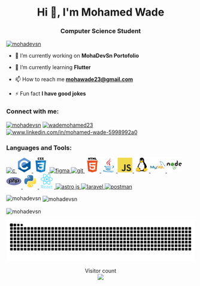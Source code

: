 <h1 align="center">Hi 👋, I'm Mohamed Wade</h1>
<h3 align="center">Computer Science Student</h3>

<p align="left"> <a href="https://github.com/ryo-ma/github-profile-trophy"><img src="https://github-profile-trophy.vercel.app/?username=mohadevsn&theme=onedark" alt="mohadevsn" /></a> </p>

- 🔭 I’m currently working on **MohaDevSn Portofolio**

- 🌱 I’m currently learning **Flutter**

- 📫 How to reach me **mohawade23@gmail.com**

- ⚡ Fun fact **I have good jokes**

<h3 align="left">Connect with me:</h3>
<p align="left">
<a href="https://dev.to/mohadevsn" target="blank"><img align="center" src="https://raw.githubusercontent.com/rahuldkjain/github-profile-readme-generator/master/src/images/icons/Social/devto.svg" alt="mohadevsn" height="30" width="40" /></a>
<a href="https://twitter.com/wademohamed23" target="blank"><img align="center" src="https://raw.githubusercontent.com/rahuldkjain/github-profile-readme-generator/master/src/images/icons/Social/twitter.svg" alt="wademohamed23" height="30" width="40" /></a>
<a href="https://linkedin.com/in/www.linkedin.com/in/mohamed-wade-5998992a0" target="blank"><img align="center" src="https://raw.githubusercontent.com/rahuldkjain/github-profile-readme-generator/master/src/images/icons/Social/linked-in-alt.svg" alt="www.linkedin.com/in/mohamed-wade-5998992a0" height="30" width="40" /></a>
</p>

<h3 align="left">Languages and Tools:</h3>
<a href="https://www.android.com/" target="_blank" rel="noreferrer"> <img src="https://www.vectorlogo.zone/logos/android/android-icon.svg" alt="c" width="50" height="40"/>
 <a href="https://www.cprogramming.com/" target="_blank" rel="noreferrer"> <img src="https://raw.githubusercontent.com/devicons/devicon/master/icons/c/c-original.svg" alt="c" width="40" height="40"/> </a> <a href="https://www.w3schools.com/css/" target="_blank" rel="noreferrer"> <img src="https://raw.githubusercontent.com/devicons/devicon/master/icons/css3/css3-original-wordmark.svg" alt="css3" width="40" height="40"/> </a> <a href="https://www.figma.com/" target="_blank" rel="noreferrer"> <img src="https://www.vectorlogo.zone/logos/figma/figma-icon.svg" alt="figma" width="40" height="40"/> </a> <a href="https://git-scm.com/" target="_blank" rel="noreferrer"> <img src="https://www.vectorlogo.zone/logos/git-scm/git-scm-icon.svg" alt="git" width="40" height="40"/> </a> <a href="https://www.w3.org/html/" target="_blank" rel="noreferrer"> <img src="https://raw.githubusercontent.com/devicons/devicon/master/icons/html5/html5-original-wordmark.svg" alt="html5" width="40" height="40"/> </a> <a href="https://www.java.com" target="_blank" rel="noreferrer"> <img src="https://raw.githubusercontent.com/devicons/devicon/master/icons/java/java-original.svg" alt="java" width="40" height="40"/> </a> <a href="https://developer.mozilla.org/en-US/docs/Web/JavaScript" target="_blank" rel="noreferrer"> <img src="https://raw.githubusercontent.com/devicons/devicon/master/icons/javascript/javascript-original.svg" alt="javascript" width="40" height="40"/> </a> <a href="https://www.linux.org/" target="_blank" rel="noreferrer"> <img src="https://raw.githubusercontent.com/devicons/devicon/master/icons/linux/linux-original.svg" alt="linux" width="40" height="40"/> </a> <a href="https://www.mysql.com/" target="_blank" rel="noreferrer"> <img src="https://raw.githubusercontent.com/devicons/devicon/master/icons/mysql/mysql-original-wordmark.svg" alt="mysql" width="40" height="40"/> </a> <a href="https://nodejs.org" target="_blank" rel="noreferrer"> <img src="https://raw.githubusercontent.com/devicons/devicon/master/icons/nodejs/nodejs-original-wordmark.svg" alt="nodejs" width="40" height="40"/> </a> <a href="https://www.php.net" target="_blank" rel="noreferrer"> <img src="https://raw.githubusercontent.com/devicons/devicon/master/icons/php/php-original.svg" alt="php" width="40" height="40"/> </a> <a href="https://www.python.org" target="_blank" rel="noreferrer"> <img src="https://raw.githubusercontent.com/devicons/devicon/master/icons/python/python-original.svg" alt="python" width="40" height="40"/> </a> <a href="https://reactjs.org/" target="_blank" rel="noreferrer"> <img src="https://raw.githubusercontent.com/devicons/devicon/master/icons/react/react-original-wordmark.svg" alt="react" width="40" height="40"/> </a>
 </a> <a href="https://astro.build/" target="_blank" rel="noreferrer"> <img src="https://astro.js.org/astro.png" alt="astro js" width="40" height="40"/> </a>
 <a href="https://laravel.com/" target="_blank" rel="noreferrer"> <img src="https://www.vectorlogo.zone/logos/laravel/laravel-icon.svg" alt="laravel" width="40" height="40"/> </a> 
 <a href="https://postman.com/" target="_blank" rel="noreferrer"> <img src="https://www.vectorlogo.zone/logos/getpostman/getpostman-icon.svg" alt="postman" width="40" height="40"/> </a>
 </p>

<p><img align="left" src="https://github-readme-stats.vercel.app/api/top-langs?username=mohadevsn&show_icons=true&locale=en&layout=compact&theme=tokyonight" alt="mohadevsn" /></p>

<p>&nbsp;<img align="center" src="https://github-readme-stats.vercel.app/api?username=mohadevsn&show_icons=true&locale=en&count_private=true&theme=tokyonight" alt="mohadevsn" /></p>



<p><img align="center" src="https://github-readme-streak-stats.herokuapp.com/?user=mohadevsn&theme=tokyonight" alt="mohadevsn" /></p>

![snake gif](https://github.com/mohadevsn/mohadevsn/blob/output/github-contribution-grid-snake-dark.svg)



<p align="center">
  Visitor count<br>
  <img src="https://profile-counter.glitch.me/mohadevsn/count.svg" />
</p>



